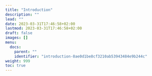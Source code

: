 ```yaml
---
title: "Introduction"
description: ""
lead: ""
date: 2023-03-31T17:46:58+02:00
lastmod: 2023-03-31T17:46:58+02:00
draft: false
images: []
menu:
  docs:
    parent: ""
    identifier: "introduction-8ae0d1be8cf3210ab53943484e9b244c"
weight: 999
toc: true
---
```

